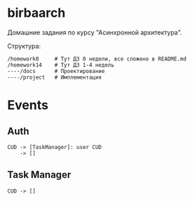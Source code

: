 # birbaarch

Домашние задания по курсу "Асинхронной архитектура".

Структура:

```
/homework0     # Тут ДЗ 0 недели, все сложено в README.md
/homework14    # Тут ДЗ 1-4 недель
----/docs      # Проектирование
----/project   # Имплементация
```

# Events

## Auth

```
CUD -> [TaskManager]: user CUD
    -> []
```

## Task Manager

```
CUD -> []
```